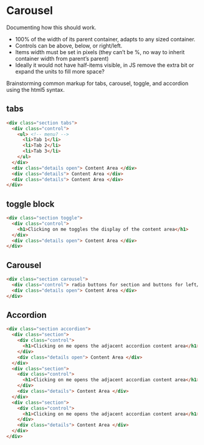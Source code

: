 # Carousel

Documenting how this should work.

* 100% of the width of its parent container, adapts to any sized container.
* Controls can be above, below, or right/left.
* Items width must be set in pixels (they can’t be %, no way to inherit container width from parent’s parent)
* Ideally it would not have half-items visible, in JS remove the extra bit or expand the units to fill more space?

Brainstorming common markup for tabs, carousel, toggle, and accordion using the html5 syntax.


## tabs
```html
<div class="section tabs">
  <div class="control">
    <ul> <!-- menu? -->
      <li>Tab 1</li>
      <li>Tab 2</li>
      <li>Tab 3</li>
    </ul>
  </div>
  <div class="details open"> Content Area </div>
  <div class="details"> Content Area </div>
  <div class="details"> Content Area </div>
</div>
```

## toggle block

```html
<div class="section toggle">
  <div class="control">
    <h1>Clicking on me toggles the display of the content area</h1>
  </div>
  <div class="details open"> Content Area </div>
</div>
```


## Carousel

```html
<div class="section carousel">
  <div class="control"> radio buttons for section and buttons for left/right or top/bottom scroll </div>
  <div class="details open"> Content Area </div>
</div>
```


## Accordion

```html
<div class="section accordion">
  <div class="section">
    <div class="control">
      <h1>Clicking on me opens the adjacent accordion content area</h1>
    </div>
    <div class="details open"> Content Area </div>
  </div>
  <div class="section">
    <div class="control">
      <h1>Clicking on me opens the adjacent accordian content area</h1>
    </div>
    <div class="details"> Content Area </div>
  </div>
  <div class="section">
    <div class="control">
      <h1>Clicking on me opens the adjacent accordian content area</h1>
    </div>
    <div class="details"> Content Area </div>
  </div>
</div>
```


